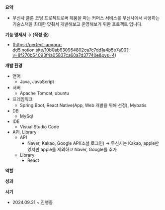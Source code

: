 **요약**

- 무신사 클론 코딩 프로젝트로써 제품을 파는 커머스 서비스를 무신사에서 사용하는 기술스택을 최대한 맞춰서 개발해보고 운영해보기 위한 프로젝트 입니다.

**기능 명세서 → (작성 중)**

- (https://perfect-angora-dd5.notion.site/10b0ab630964802ca7c7dd1a4b5b7a90?v=8f270b54093f4a05837ca60a7d37740e&pvs=4)

**개발 환경**

- 언어
    - Java, JavaScript
- 서버
    - Apache Tomcat, ubuntu
- 프레임워크
    - Spring Boot, React Native(App, Web 개발을 위해 선정), Mybatis
- DB
    - MySql
- IDE
    - Visual Studio Code
- API, Library
    - API
        - Naver, Kakao, Google API(소셜 로그인) → 무신사는 Kakao, apple만 있지만 apple를 제외하고 Naver, Google를 추가
    - Library
        - React

**역할**

**성과**

**시기**

- 2024.09.21 ~ 진행중
